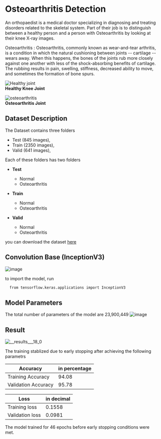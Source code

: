
# Osteoarthritis Detection

An orthopaedist is a medical doctor specializing in diagnosing and treating disorders related to the skeletal system. Part of their job is to distinguish between a healthy person and a person with Osteoarthritis by looking at their knee X-ray images.

Osteoarthritis : Osteoarthritis, commonly known as wear-and-tear arthritis, is a condition in which the natural cushioning between joints -- cartilage -- wears away. When this happens, the bones of the joints rub more closely against one another with less of the shock-absorbing benefits of cartilage. The rubbing results in pain, swelling, stiffness, decreased ability to move, and sometimes the formation of bone spurs.


![Healthy joint](https://user-images.githubusercontent.com/97322648/156171347-879f1217-d3c4-44d7-8097-3085a50dc155.png)  
**Healthy Knee Joint**

![osteoarthritis](https://user-images.githubusercontent.com/97322648/156171513-9d98472d-824b-4f2e-9057-1598603f1789.png)  
**Osteoarthritis Joint**
## Dataset Description

The Dataset contains three folders  

* Test (845 images),  
* Train (2350 images),   
* Valid (641 images),  


Each of these folders has two folders  

* **Test**  
  * Normal  
  * Osteoarthritis  
  
* **Train**  
  * Normal  
  * Osteoarthritis  

* **Valid**  
  * Normal  
  * Osteoarthritis   

you can download the dataset [here](https://www.kaggle.com/vasanthgowdamk/osteoarthritis/download)


## Convolution Base (InceptionV3)

![image](https://user-images.githubusercontent.com/97322648/156175490-84fd844c-a9ed-46f3-a13f-f77a3e3224ef.png)


to import the model, run 

```bash
  from tensorflow.keras.applications import InceptionV3
```


## Model Parameters 

The total number of parameters of the model are 23,900,449
![image](https://user-images.githubusercontent.com/97322648/156189651-32af3ecc-c5be-43aa-aca8-724f4151c855.png)



## Result


![__results___18_0](https://user-images.githubusercontent.com/97322648/156173534-6add3f26-69ff-4ebc-8167-555623237f11.png)

The training stablized due to early stopping after achieving the following parametrs 

| Accuracy | in percentage |
| ------------- | ------------- |
| Training Accuracy| 94.08  |
| Validation Accuracy | 95.78  |

| Loss | in decimal  |
| ------------- | ------------- |
| Training loss| 0.1558  |
| Validation loss |  0.0981  |

The model trained for 46 epochs before early stopping conditions were met. 
